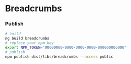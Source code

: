 # Breadcrumbs


### Publish
```bash
# build
ng build breadcrumbs
# replace your npm key
export NPM_TOKEN="00000000-0000-0000-0000-000000000000"
# publish
npm publish dist/libs/breadcrumbs --access public
```

